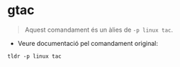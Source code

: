 # gtac

> Aquest comandament és un àlies de `-p linux tac`.

- Veure documentació pel comandament original:

`tldr -p linux tac`
